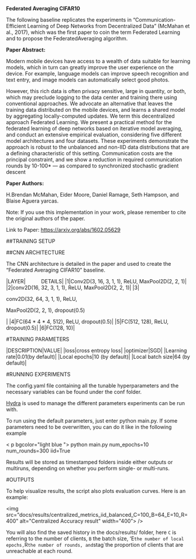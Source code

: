 ﻿
<a name="_top"></a>**Federated Averaging CIFAR10**

The following baseline replicates the experiments in “Communication-Efficient Learning of Deep Networks from Decentralized Data” (McMahan et al., 2017), which was the first paper to coin the term Federated Learning and to propose the FederatedAveraging algorithm.

**Paper Abstract:** 

Modern mobile devices have access to a wealth of data suitable for learning models, which in turn can greatly improve the user experience on the device. For example, language models can improve speech recognition and text entry, and image models can automatically select good photos.

However, this rich data is often privacy sensitive, large in quantity, or both, which may preclude logging to the data center and training there using conventional approaches. We advocate an alternative that leaves the training data distributed on the mobile devices, and learns a shared model by aggregating locally-computed updates. We term this decentralized approach Federated Learning. We present a practical method for the federated learning of deep networks based on iterative model averaging, and conduct an extensive empirical evaluation, considering five different model architectures and four datasets. These experiments demonstrate the approach is robust to the unbalanced and non-IID data distributions that are a defining characteristic of this setting. Communication costs are the principal constraint, and we show a reduction in required communication rounds by 10-100\* — as compared to synchronized stochastic gradient descent

**Paper Authors:** 

H.Brendan McMahan,  Eider Moore, Daniel Ramage, Seth Hampson, and Blaise  Aguera yarcas.

Note: If you use this implementation in your work, please remember to cite the original authors of the paper. 

Link to Paper:   <https://arxiv.org/abs/1602.05629>

##TRAINING SETUP	

##CNN ARCHITECTURE

The CNN architecture is detailed in the paper and used to create the “Federated Averaging CIFAR10” baseline.


|LAYER|`      `DETAILS|
|1|Conv2D(3, 16, 3, 1, 1),  ReLU, MaxPool2D(2, 2, 1)|
|2|conv2D(16, 32, 3, 1, 1),  ReLU, MaxPool2D(2, 2, 1)|
|3|<p>conv2D(32, 64, 3, 1, 1),  ReLU, </p><p>MaxPool2D(2, 2, 1), dropout(0.5)</p>|
|4|FC(64 * 4 * 4, 512), ReLU, dropout(0.5)|
|5|FC(512, 128),  ReLU, dropout(0.5)|
|6|FC(128, 10)|



#TRAINING PARAMETERS

|DESCRIPTION|VALUE|
|loss|cross entropy loss|
|optimizer|SGD|
|Learning rate|0.01(by default)|
|Local epochs|10 (by default)|
|Local batch size|64 (by default)|

#RUNNING EXPERIMENTS

The config.yaml file containing all the tunable hyperparameters and the necessary variables can be found under the conf folder.

[Hydra](https://hydra.cc/docs/tutorials/) is used to manage the different parameters experiments can be run with. 

To run using the default parameters, just enter python main.py. If some parameters need to be overwritten, you can do it like in the following example 


< p bgcolor="light blue "> python main.py num_epochs=10 num_rounds=300 iid=True </p>


Results will be stored as timestamped folders inside either outputs or multiruns, depending on whether you perform single- or multi-runs. 

#OUTPUTS

To help visualize results, the script also plots evaluation curves. Here is an example:

<p align="center”

<img src="docs/results/centralized_loss_iid_balanced_C=100_B=64_E=10_R=400" alt="Centralized loss result" width="400”> 

/>

<p align="center”

<img src="docs/results/centralized_metrics_iid_balanced_C=100_B=64_E=10_R=400" alt="Centralized Accuracy result" width="400”> />

You will also find the saved history in the docs/results/ folder,  here `C` is referring to the number of clients, `B` the batch size, ‘E` the number of local epochs, `R` the number of rounds, and `stag`the proportion of clients that are unreachable at each round.



